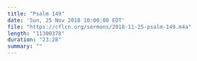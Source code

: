 ```yaml
---
title: "Psalm 149"
date: 'Sun, 25 Nov 2018 10:00:00 EDT'
file: "https://cflcn.org/sermons/2018-11-25-psalm-149.m4a"
length: "11300378"
duration: "23:28"
summary: ""
---
```

